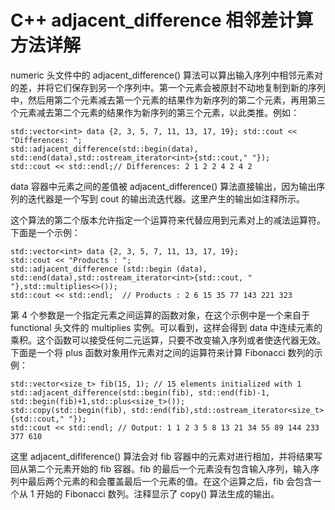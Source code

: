 # C++ adjacent_difference 相邻差计算方法详解

numeric 头文件中的 adjacent_difference() 算法可以算出输入序列中相邻元素对的差，并将它们保存到另一个序列中。第一个元素会被原封不动地复制到新的序列中，然后用第二个元素减去第一个元素的结果作为新序列的第二个元素，再用第三个元素减去第二个元素的结果作为新序列的第三个元素，以此类推。例如：

```
std::vector<int> data {2, 3, 5, 7, 11, 13, 17, 19}; std::cout << "Differences: ";
std::adjacent_difference(std::begin(data), std::end(data),std::ostream_iterator<int>{std::cout," "});
std::cout << std::endl;// Differences: 2 1 2 2 4 2 4 2
```

data 容器中元素之间的差值被 adjacent_difference() 算法直接输出，因为输出序列的迭代器是一个写到 cout 的输出流迭代器。这里产生的输出如注释所示。

这个算法的第二个版本允许指定一个运算符来代替应用到元素对上的减法运算符。下面是一个示例：

```
std::vector<int> data {2, 3, 5, 7, 11, 13, 17, 19};
std::cout << "Products : ";
std::adjacent_difference (std::begin (data), std::end(data),std::ostream_iterator<int>{std::cout, " "},std::multiplies<>());
std::cout << std::endl;  // Products : 2 6 15 35 77 143 221 323
```

第 4 个参数是一个指定元素之间运算的函数对象，在这个示例中是一个来自于 functional 头文件的 multiplies 实例。可以看到，这样会得到 data 中连续元素的乘积。这个函数可以接受任何二元运算，只要不改变输入序列或者使迭代器无效。下面是一个将 plus<T> 函数对象用作元素对之间的运算符来计算 Fibonacci 数列的示例：

```
std::vector<size_t> fib(15, 1); // 15 elements initialized with 1
std::adjacent_difference(std::begin(fib), std::end(fib)-1, std::begin(fib)+1,std::plus<size_t>());
std::copy(std::begin(fib), std::end(fib),std::ostream_iterator<size_t>{std::cout," "});
std::cout << std::endl; // Output: 1 1 2 3 5 8 13 21 34 55 89 144 233 377 610
```

这里 adjacent_diflference() 算法会对 fib 容器中的元素对进行相加，并将结果写回从第二个元素开始的 fib 容器。fib 的最后一个元素没有包含输入序列，输入序列中最后两个元素的和会覆盖最后一个元素的值。在这个运算之后，fib 会包含一个从 1 开始的 Fibonacci 数列。注释显示了 copy() 算法生成的输出。